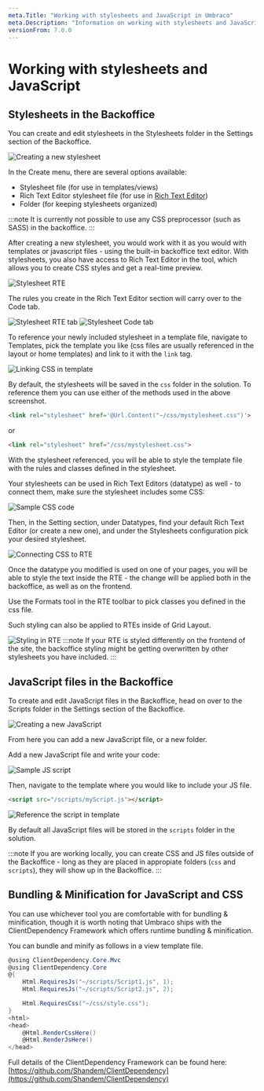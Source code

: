 ```yaml
---
meta.Title: "Working with stylesheets and JavaScript in Umbraco"
meta.Description: "Information on working with stylesheets and JavaScript in Umbraco, including bundling & minification"
versionFrom: 7.0.0
---
```


# Working with stylesheets and JavaScript

## Stylesheets in the Backoffice

You can create and edit stylesheets in the Stylesheets folder in the Settings section of the Backoffice.

![Creating a new stylesheet](images/1-creating-stylesheet.png)

In the Create menu, there are several options available:

* Stylesheet file (for use in templates/views)
* Rich Text Editor stylesheet file (for use in [Rich Text Editor](../../Backoffice/Property-Editors/Built-in-Property-Editors/Rich-Text-Editor/))
* Folder (for keeping stylesheets organized)

:::note
It is currently not possible to use any CSS preprocessor (such as SASS) in the backoffice.
:::

After creating a new stylesheet, you would work with it as you would with templates or javascript files - using the built-in backoffice text editor.
With stylesheets, you also have access to Rich Text Editor in the tool, which allows you to create CSS styles and get a real-time preview.

![Stylesheet RTE](images/2-rte-editor.png)

The rules you create in the Rich Text Editor section will carry over to the Code tab.

![Stylesheet RTE tab](images/3-rte-editor-p2.png)
![Stylesheet Code tab](images/3-rte-editor-p3.png)

To reference your newly included stylesheet in a template file, navigate to Templates, pick the template you like (css files are usually referenced in the layout or home templates) and link to it with the `link` tag.

![Linking CSS in template](images/4-link-css.png)

By default, the stylesheets will be saved in the `css` folder in the solution.
To reference them you can use either of the methods used in the above screenshot.

```html
<link rel="stylesheet" href='@Url.Content("~/css/mystylesheet.css")'>
```
or
```html
<link rel="stylesheet" href="/css/mystylesheet.css">
```

With the stylesheet referenced, you will be able to style the template file with the rules and classes defined in the stylesheet.

Your stylesheets can be used in Rich Text Editors (datatype) as well - to connect them, make sure the stylesheet includes some CSS:

![Sample CSS code](images/5-rtesheet.png)

Then, in the Setting section, under Datatypes, find your default Rich Text Editor (or create a new one), and under the Stylesheets configuration pick your desired stylesheet.

![Connecting CSS to RTE](images/6-rte-connect-sheet.png)

Once the datatype you modified is used on one of your pages, you will be able to style the text inside the RTE - the change will be applied both in the backoffice, as well as on the frontend.

Use the Formats tool in the RTE toolbar to pick classes you defined in the css file.

Such styling can also be applied to RTEs inside of Grid Layout.

![Styling in RTE](images/7-content-rte.png)
:::note
If your RTE is styled differently on the frontend of the site, the backoffice styling might be getting overwritten by other stylesheets you have included.
:::

## JavaScript files in the Backoffice

To create and edit JavaScript files in the Backoffice, head on over to the Scripts folder in the Settings section of the Backoffice.

![Creating a new JavaScript](images/8-create-js.png)

From here you can add a new JavaScript file, or a new folder.

Add a new JavaScript file and write your code:

![Sample JS script](images/9-myscript.png)

Then, navigate to the template where you would like to include your JS file.
```html
<script src="/scripts/myScript.js"></script>
```

![Reference the script in template](images/10-reference-script.png)

By default all JavaScript files will be stored in the `scripts` folder in the solution.

:::note
If you are working locally, you can create CSS and JS files outside of the Backoffice - long as they are placed in appropiate folders (`css` and `scripts`), they will show up in the Backoffice.
:::

## Bundling & Minification for JavaScript and CSS

You can use whichever tool you are comfortable with for bundling & minification, though it is worth noting that Umbraco ships with the ClientDependency Framework which offers runtime bundling & minification.

You can bundle and minify as follows in a view template file.

```csharp
@using ClientDependency.Core.Mvc
@using ClientDependency.Core
@{
    Html.RequiresJs("~/scripts/Script1.js", 1);
    Html.RequiresJs("~/scripts/Script2.js", 2);

    Html.RequiresCss("~/css/style.css");
}
<html>
<head>
    @Html.RenderCssHere()
    @Html.RenderJsHere()
</head>
```

Full details of the ClientDependency Framework can be found here: [https://github.com/Shandem/ClientDependency](https://github.com/Shandem/ClientDependency)
